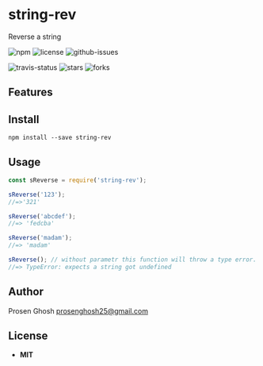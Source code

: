 # string-rev
Reverse a string

![npm](https://img.shields.io/npm/v/string-rev.svg) ![license](https://img.shields.io/npm/l/string-rev.svg) ![github-issues](https://img.shields.io/github/issues/Prosen-Ghosh/string-rev.svg)  


![travis-status](https://img.shields.io/travis/Prosen-Ghosh/string-rev.svg)
![stars](https://img.shields.io/github/stars/Prosen-Ghosh/string-rev.svg)
![forks](https://img.shields.io/github/forks/Prosen-Ghosh/string-rev.svg)
## Features


## Install

`npm install --save string-rev`

## Usage

```js
const sReverse = require('string-rev');

sReverse('123');
//=>'321'

sReverse('abcdef');
//=> 'fedcba'

sReverse('madam');
//=> 'madam'

sReverse(); // without parametr this function will throw a type error.
//=> TypeError: expects a string got undefined

```

## Author

Prosen Ghosh <prosenghosh25@gmail.com>

## License

 - **MIT**